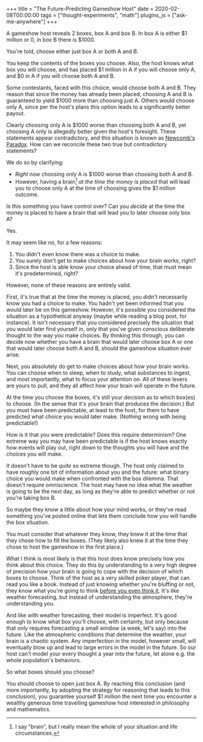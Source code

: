 +++
title = "The Future-Predicting Gameshow Host"
date = 2020-02-08T00:00:00
tags = ["thought-experiments", "math"]
plugins_js = ["ask-me-anywhere"]
+++

A gameshow host reveals 2 boxes, box A and box B. In box A is either $1 million or 0, in box B there is $1000.

You're told, choose either just box A or both A and B.

You keep the contents of the boxes you choose.
Also, the host knows what box you will choose, and has placed $1 million in A if you will choose only A, and $0 in A if you will choose both A and B.

Some contestants, faced with this choice, would choose both A and B. They reason that since the money has already been placed, choosing A and B is guaranteed to yield $1000 more than choosing just A.
Others would choose only A, since per the host's plans this option leads to a significantly better payout.

Clearly choosing only A is $1000 worse than choosing both A and B, yet choosing A only is allegedly better given the host's foresight. These statements appear contradictory, and this situation is known as [Newcomb's Paradox](https://en.wikipedia.org/wiki/Newcomb%27s_paradox).
How can we reconcile these two true but contradictory statements?

We do so by clarifying:

- _Right now_ choosing only A is $1000 worse than choosing both A and B.
- However, having a brain[^1] _at the time the money is placed_ that will lead you to choose only A at the time of choosing gives the $1 million outcome.

[^1]: I say "brain", but I really mean the whole of your situation and life circumstances.

Is this something you have control over? Can you _decide_ at the time the money is placed to have a brain that will lead you to later choose only box A?

Yes.

It may seem like _no_, for a few reasons:

1. You didn't even know there was a choice to make.
2. You surely don't get to make choices about how your brain works, right?
3. Since the host is able know your choice ahead of time, that must mean it's predetermined, right?

However, none of these reasons are entirely valid.

First, it's true that at the time the money is placed, you didn't necessarily know you had a choice to make. You hadn't yet been informed that you would later be on this gameshow. However, it's possible you considered the situation as a hypothetical anyway (maybe while reading a blog post, for instance). It isn't necessary that you considered precisely the situation that you would later find yourself in, only that you've given conscious deliberate thought to the way you make choices. By thinking this through, you can decide now whether you have a brain that would later choose box A or one that would later choose both A and B, should the gameshow situation ever arise.

Next, you absolutely do get to make choices about how your brain works. You can choose when to sleep, when to study, what substances to ingest, and most importantly, what to focus your attention on. All of these levers are yours to pull, and they all affect how your brain will operate in the future.

At the time you choose the boxes, it's still your decision as to which box(es) to choose. (In the sense that it's your brain that produces the decision.)
But you must have been predictable, at least to the host, for them to have predicted what choice you would later make.
(Nothing wrong with being predictable!)

How is it that you were predictable? Does this require determinism?
One extreme way you may have been predictable is if the host knows exactly how events will play out, right down to the thoughts you will have and the choices you will make.

It doesn't have to be _quite_ so extreme though. The host only claimed to have roughly one bit of information about you and the future: what binary choice you would make when confronted with the box dilemma. That doesn't require omniscience. The host may have no idea what the weather is going to be the next day, as long as they're able to predict whether or not you're taking box B.

So maybe they know a little about how your mind works, or they've read something you've posted online that lets them conclude how you will handle the box situation.

You must consider that whatever they know, they knew it at the time that they chose how to fill the boxes. (They likely also knew it at the time they chose to host the gameshow in the first place.)

What I think is most likely is that this host does know precisely how you think about this choice. They do this by understanding to a very high degree of precision how your brain is going to cope with the decision of which boxes to choose. Think of the host as a very skilled poker player, that can read you like a book. Instead of just knowing whether you're bluffing or not, they know what you're going to think [before you even think it](https://www.ncbi.nlm.nih.gov/pubmed/6640273). It's like weather forecasting, but instead of understanding the atmosphere, they're understanding you.

And like with weather forecasting, their model is imperfect. It's good enough to know what box you'll choose, with certainty, but only because that only requires forecasting a small window (a week, let's say) into the future. Like the atmospheric conditions that determine the weather, your brain is a chaotic system. Any imperfection in the model, however small, will eventually blow up and lead to large errors in the model in the future. So our host can't model your every thought a year into the future, let alone e.g. the whole population's behaviors.

So what boxes should you choose?

You should choose to open just box A. By reaching this conclusion (and more importantly, by adopting the strategy for reasoning that leads to this conclusion), you guarantee yourself $1 million the next time you encounter a wealthy generous time travelling gameshow host interested in philosophy and mathematics.
